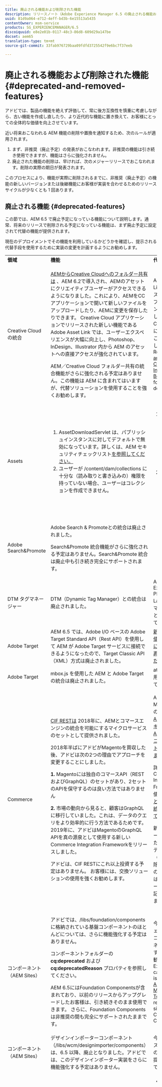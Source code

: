 ```yaml
---
title: 廃止される機能および削除された機能
description: リリースノート（Adobe Experience Manager 6.5 の廃止される機能および削除された機能）
uuid: 81d9a064-e712-4eff-bd3b-6e15513a5435
contentOwner: msm-service
products: SG_EXPERIENCEMANAGER/6.5
discoiquuid: e8e2e01b-0117-48c3-86d8-609d29a147be
docset: aem65
translation-type: tm+mt
source-git-commit: 33fab976729baa09fdfd3725542f9e6bc7f37eeb

---
```



# 廃止される機能および削除された機能 {#deprecated-and-removed-features}

アドビでは、製品の機能を絶えず評価して、常に後方互換性を慎重に考慮しながら、古い機能を作成し直したり、より近代的な機能に置き換えて、お客様にとっての全体的な価値を向上させています。

近い将来おこなわれる AEM 機能の削除や置換を通知するため、次のルールが適用されます。

1. まず、非推奨（廃止予定）の発表がおこなわれます。非推奨の機能は引き続き使用できますが、機能はさらに強化されません。
1. 廃止された機能の削除は、早ければ、次のメジャーリリースでおこなわれます。削除の実際の期日が発表されます。

このプロセスにより、機能が実際に削除されるまでに、非推奨（廃止予定）の機能の新しいバージョンまたは後継機能にお客様が実装を合わせるためのリリースサイクルが少なくとも 1 回あります。

## 廃止される機能 {#deprecated-features}

この節では、AEM 6.5 で廃止予定になっている機能について説明します。通常、将来のリリースで削除される予定になっている機能は、まず廃止予定に設定されて代替の機能が提供されます。

現在のデプロイメントでその機能を利用しているかどうかを確認し、提示される代替手段を使用するために実装の変更を計画するようにお勧めします。

<table>
 <tbody>
  <tr>
   <td><b>領域</b></td>
   <td><b>機能</b></td>
   <td><b>代替手段</b></td>
  </tr>
  <tr>
   <td>Creative Cloudの統合</td>
   <td><p><a href="/help/assets/aem-cc-folder-sharing-best-practices.md">AEMからCreative Cloudへのフォルダー共有は</a> 、AEM 6.2で導入され、AEMのアセットにクリエイティブユーザーがアクセスできるようになりました。これにより、AEMをCCアプリケーションで開いて新しいファイルをアップロードしたり、AEMに変更を保存したりできます。 Creative Cloud アプリケーションでリリースされた新しい機能である Adobe Asset Link では、ユーザーエクスペリエンスが大幅に向上し、Photoshop、InDesign、Illustrator 内から AEM のアセットへの直接アクセスが強化されています。</p> <p>AEM／Creative Cloud フォルダー共有の統合機能がさらに強化される予定はありません。この機能は AEM に含まれてはいますが、代替ソリューションを使用することを強くお勧めします。</p> </td>
   <td>Adobe Asset LinkやAEMデスクトップアプリケーションを含む、新しいCreative Cloud統合機能に切り替えることをお勧めします。 Review <a href="/help/assets/aem-cc-integration-best-practices.md">AEM and Creative Cloud Integration Best Practices</a> for more details.</td>
  </tr>
  <tr>
   <td>Assets</td>
   <td>
    <ol>
     <li>AssetDownloadServlet は、パブリッシュインスタンスに対してデフォルトで無効になっています。詳しくは、</a>AEM セキュリティチェックリスト<a href="/help/sites-administering/security-checklist.md">を参照してください。</a></li>
     <li>ユーザーが /content/dam/collections に十分な（読み取りと書き込みの）権限を持っていない場合、ユーザーはコレクションを作成できません。</li>
    </ol> </td>
   <td>
    <ol>
     <li>設定について詳しくは、<a href="/help/sites-administering/security-checklist.md">AEM セキュリティチェックリスト</a>を参照してください。</li>
     <li>ユーザーのアクセス制御設定を保持し、適切な権限を確保します。<br /> </li>
    </ol> </td>
  </tr>
  <tr>
   <td>Adobe Search&amp;Promote</td>
   <td><p>Adobe Search &amp; Promoteとの統合は廃止されました。</p> <p>Search&amp;Promote 統合機能がさらに強化される予定はありません。Search&amp;Promote 統合は廃止中も引き続き完全にサポートされます。</p> </td>
   <td> </td>
  </tr>
  <tr>
   <td>DTM タグマネージャー</td>
   <td>DTM（Dynamic Tag Manager）との統合は廃止されました。</td>
   <td>Adobe Experience Platform Launch をタグマネージャーとして使用してください。</td>
  </tr>
  <tr>
   <td>Adobe Target</td>
   <td>AEM 6.5 では、Adobe I/O ベースの Adobe Target Standard API（Rest API）を使用して AEM が Adobe Target サービスに接続できるようになったので、Target Classic API（XML）方式は廃止されました。</td>
   <td><a href="https://helpx.adobe.com/experience-manager/kt/sites/using/aem-sites-target-standard-technical-video-understand.html">新しい API を使用するように統合機能を再設定してください。</a></td>
  </tr>
  <tr>
   <td>Adobe Target</td>
   <td>mbox.js を使用した AEM と Adobe Target の統合は廃止されました。</td>
   <td>at.js 1.x の使用に切り替えてください。</td>
  </tr>
  <tr>
   <td>Commerce</td>
   <td><p><a href="https://github.com/adobe/commerce-cif-api" target="_blank">CIF RESTは</a> 2018年に、AEMとコマースエンジンの統合を可能にするマイクロサービスのセットとして提供されました。</p> <p>2018年半ばにアドビがMagentoを買収した後、アドビは次の2つの理由でアプローチを変更することにしました。 </p> <p><strong>1.</strong> Magentoには独自のコマースAPI（RESTおよびGraphQL）のセットがあり、2セットのAPIを保守するのは良い方法ではありません </p> <p><strong>2.</strong> 市場の動向から見ると、顧客はGraphQLに移行していました。これは、データのクエリをより効率的に行う方法であるためです。 2019年に、アドビはMagentoのGraphQL APIを真の源泉として使用する新しいCommerce Integration Frameworkをリリースしました。</p> <p>アドビは、CIF RESTにこれ以上投資する予定はありません。 お客様には、交換ソリューションの使用を強くお勧めします。</p> </td>
   <td><p>AEM-Magento統合の場合は、 <a href="https://github.com/adobe/aem-cif-project-archetype" target="_blank">AEM CIFアーキタイプ</a>、 <a href="https://github.com/adobe/aem-core-cif-components" target="_blank">AEM CIFコアコンポーネントに切り替えます</a></p> <p>詳しくは、Commerce Integration Frameworkを使用した <a href="https://www.adobe.io/apis/experiencecloud/commerce-integration-framework/integrations.html#!AdobeDocs/commerce-cif-documentation/master/integrations/02-AEM-Magento.md" target="_blank">AEMとMagentoの統合を参照してください</a> 。</p> <p>新しいアプローチを使用したサードパーティ（Magentoを除く）の統合のサポートは、当社のロードマップに記載されています。</p> </td>
  </tr>
  <tr>
   <td>コンポーネント（AEM Sites）</td>
   <td><p>アドビでは、/libs/foundation/components に格納されている基盤コンポーネントのほとんどについては、さらに機能強化する予定はありません。</p> <p>コンポーネントフォルダーの <strong>cq:deprecated</strong> および <strong>cq:deprecatedReason</strong> プロパティを参照してください。</p> <p>AEM 6.5にはFoundation Componentsが含まれており、以前のリリースからアップグレードしたお客様は、引き続きそのまま使用できます。 さらに、Foundation Componentsは非推奨の間も完全にサポートされたままです。 </p> </td>
   <td>今後のプロジェクトには、コアコンポーネントを使用することをお勧めします。Existing sites can remain as is or use the <a href="https://github.com/adobe/aem-modernize-tools">AEM Modernize Tools Suite</a> to refactor the site to use Core Components.</td>
  </tr>
  <tr>
   <td>コンポーネント（AEM Sites）</td>
   <td>デザインインポーターコンポーネント（/libs/wcm/designimporter/components）は、6.5 以降、廃止となりました。アドビでは、このデザインインポーター実装をさらに機能強化する予定はありません。</td>
   <td>今後のリリースで使用事例の代替実装を提供する予定です。</td>
  </tr>
  <tr>
   <td>コンポーネント（AEM Forms）</td>
   <td><p>署名手順を使用すると、アダプティブフォームを検証し、署名することができます。 以前のリリースでは、署名手順では、Adobe SignとScribbleの両方の署名コンポーネントを署名フィールドとして使用できました。 AEM 6.5 Formsでは、Scribble Signatureベースの署名エクスペリエンスの署名手順が非推奨となりました。</p> </td>
   <td>
    <ul>
     <li>新規インストールを実行した場合：
      <ul>
       <li>アダプティブフォームの署名ステップ内で、Adobe Signベースの署名エクスペリエンスを使用します。</li>
       <li>アダプティブフォーム、インタラクティブな通信、およびHTML5フォームでは、スタンドアロンの手書き署名コンポーネントを使用します。</li>
      </ul> </li>
     <li>以前のリリースからAEM 6.5 Formsにアップグレードした場合：<br />
      <ul>
       <li>この機能を既に使用しているフォームで、引き続き署名手順の手書き署名ベースの署名エクスペリエンスを使用します。<br /> </li>
       <li>フォームを作成する際は、署名ステップ内で、スタンドアロンの手書き署名コンポーネントまたはAdobe Signベースの署名エクスペリエンスを使用します。 </li>
      </ul> </li>
    </ul> <p> </p> <p> </p> </td>
  </tr>
  <tr>
   <td>Foundation</td>
   <td><p>Granite オフロードフレームワーク</p> <p>アセット処理を外部化するために 5.6.1 に導入されたオフロードフレームワークの機能がさらに強化される予定はありません。 </p> </td>
   <td>アドビでは、クラウドネイティブな次世代オフロードフレームワークの構築に取り組んでいます。</td>
  </tr>
  <tr>
   <td>開発者向け</td>
   <td><p>Hobbes.js</p> <p>アドビでは、hobbes.jsユーザーインターフェイスのテストフレームワークをさらに強化する予定はありません。</p> </td>
   <td>Seleniumの自動化をご利用のお客様には、</td>
  </tr>
  <tr>
   <td>開発者向け</td>
   <td><p>jQuery UI クライアントライブラリ</p> <p>配布版（クイックスタート）の一部として含まれている jQuery UI クライアントライブラリがさらに保守および更新される予定はありません。</p> </td>
   <td>プロジェクトコードベースにコードを追加する際に、引き続きjQuery UIを必要とするお客様に推奨します。</td>
  </tr>
  <tr>
   <td>開発者向け</td>
   <td><p>jQuery Animationクライアントライブラリ(granite.jquery.animation)</p> <p>配布版（クイックスタート）の一部として含まれている jQuery アニメーションクライアントライブラリがさらに保守および更新される予定はありません。</p> </td>
   <td>プロジェクトコードベースにコードを追加する際に、引き続きjQuery Animationsが必要なお客様に推奨します。</td>
  </tr>
  <tr>
   <td>開発者向け</td>
   <td><p>Handlebars クライアントライブラリ</p> <p>配布版（クイックスタート）の一部として含まれている Handlebars クライアントライブラリがさらに保守および更新される予定はありません。</p> </td>
   <td>コードをプロジェクトコードベースに追加する際に、引き続きHandlebarを使用することをお勧めします。</td>
  </tr>
  <tr>
   <td>開発者向け</td>
   <td><p>Lawnchair クライアントライブラリ</p> <p>配布版（クイックスタート）の一部として含まれている Lawnchair クライアントライブラリがさらに保守および更新される予定はありません。</p> </td>
   <td>Adobeでは、引き続きLawnchairをコードに追加する必要があるお客様のプロジェクトコードベースへの追加をお勧めします。</td>
  </tr>
  <tr>
   <td>開発者向け</td>
   <td><p>Granite.Sling.js クライアントライブラリ</p> <p>配布版（クイックスタート）の一部として含まれている Granite.Sling.js クライアントライブラリの機能がさらに強化される予定はありません。</p> </td>
   <td>ライブラリの機能に依存しているお客様は、コードを使用しなくなるようにリファクタリングすることをお勧めします。</td>
  </tr>
  <tr>
   <td>開発者向け</td>
   <td>YUI を使用した JavaScript クライアントライブラリの圧縮／軽量化。YUI ライブラリがさらに更新される予定はありません。AEM 6.4までは、YUIはJavaScriptを縮小するようにデフォルト設定されていましたが、Google Closure Compiler(GCC)に切り替えるオプションもありました。 AEM 6.5 以降は、GCC がデフォルトになっています。</td>
   <td>AEM 6.5にアップグレードしてGCCに切り替え、実装を行うことをお勧めします。</td>
  </tr>
  <tr>
   <td>開発者向け</td>
   <td><p>CRXDE Lite のクラシック UI ダイアログエディター</p> <p>配布版（クイックスタート）の一部として含まれているクラシック UI ダイアログエディターの機能がさらに強化される予定はありません。</p> </td>
   <td> </td>
  </tr>
  <tr>
   <td>Forms</td>
   <td><p>AEM MobileとのAEM Formsの統合&lt;は廃止されました。 </p> </td>
   <td>代替手段はありません。 </td>
  </tr>
 </tbody>
</table>

## 削除された機能 {#removed-features}

この節では、AEM 6.5から削除された機能に関するリストを説明します。以前のリリースでは、これらの機能は非推奨としてマークされていました。

| 領域 | 機能 | 代替手段 |
|--- |--- |--- |
| Analyticsアクティビティマップ | AEMに含まれるアクティビティマップのバージョン。 | Adobe Analytics API 内のセキュリティ変更により、AEM に含まれているバージョンの Activity Map は使用できなくなりました。Adobe Analytics(https://docs.adobe.complugin [/content/help/en/analytics/analyze/activity-map/getting-started/get-started-users/activitymap-install.html)が提供するActivity Mapプラグイン]を使用します。 |
| 統合 | ExactTarget統合はデフォルトの配布(Quickstart)から削除され、使用できなくなりました。 | 代替手段はありません。 |
| 統合 | Salesforce Force API との統合はデフォルトの配布版（クイックスタート）から削除され、パッケージ共有からインストールする追加パッケージになりました。 | 機能は引き続き利用できます。 |
| Forms | Adobe Central 製品がサポートされなくなったので、Adobe Central Migration Bridge サービスのサポートが削除されました。 | 代替手段はありません。 |
| Forms | `com.adobe.fd.df.fdinternal.model.ConfigurationInstance` | 代替手段はありません。 |
| Forms | `com.adobe.fd.ccm.channels.print.fdinternal.api.service.PrintDataTransformer` | 代替手段はありません。 |
| Forms | LiveCycle ES4 SP1からJEE上のAEM 6.5 Formsへのシングルホップアップグレードは利用できません | AEM Formsアップグ [レードドキュメントで](../forms/using/upgrade.md) 、利用可能なアップグレードパスを参照してください。 |
| Forms | JEE上のAEM FormsからUPDベースのクラスタリングサポートを削除しました。 | JEE上のAEM Formsでは、TCPベースのクラスタリングのみ使用できます。 UDPマルチキャストサーバーを以前のバージョンからJEE上のAEM 5.5 Formsにアップグレードする場合は、手動設定を実行してTCPベースのGemfireクラスタリングに切り替えます。 詳しい手順については、「JEE [上のAEM 6.5 Formsへのアップグレード」を参照してください。](../forms/using/upgrade-forms-jee.md) |
| 開発者向け | デフォルトの配布版（クイックスタート）から Firebug Lite が削除されました | ブラウザー組み込みのデベロッパーコンソールを使用してください。 |
| 開発者向け | Remove `customJavaScriptPath` support in HTML Client Library Manager. | 代替手段はありません。 |
| Assets | AEM 6.5では、アセットのオフロード機能が削除されました。 | 代替手段はありません。 |
| キャッシュ | `system/console/slingjsp` が削除されました。 | クラスとスライトリーキャッシュは、Apache Sling Commons FileSystem ClassLoaderバンドルの下に格納されます。 AEM Web Consoleでバンドル番号を確認し、キャッシュフォルダーをファイルシステムから直接削除できます(`crx-quickstart/launchpad/felix/bundle<ID>`)。 |

## 次期リリースに関する予告 {#pre-announcement-for-next-release}

このセクションで予告する将来のリリースの変更内容は、廃止ではありませんが、お客様に影響します。計画を立てる際の参考情報としてご覧ください。

| 領域 | 機能 | お知らせ |
|--- |--- |--- |
| Foundation | UI フレームワーク | Coral UI 2 コンポーネントは 2019 年に廃止される予定です。Coral UI 3 は AEM 6.2 で導入され、AEM 6.5 は完全に Coral 3 に基づいています。Coral 2 を使用してカスタム UI を構築しているお客様およびパートナー様については、Coral 3 へのリファクタリングをおこなうことをお勧めします。アドビでは、Coral 2 のダイアログを Coral 3 に変換するツールを提供しています（](/help/sites-developing/dialog-conversion.md)詳細情報[）。 |

